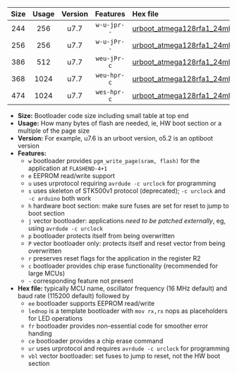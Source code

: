 |Size|Usage|Version|Features|Hex file|
|:-:|:-:|:-:|:-:|:--|
|244|256|u7.7|`w-u-jpr--`|[urboot_atmega128rfa1_24mhz_115200bps_lednop_ur_vbl.hex](https://raw.githubusercontent.com/stefanrueger/urboot.hex/main/mcus/atmega128rfa1/fcpu_24mhz/115200_bps/urboot_atmega128rfa1_24mhz_115200bps_lednop_ur_vbl.hex)|
|256|256|u7.7|`w-u-jPr--`|[urboot_atmega128rfa1_24mhz_115200bps_ur_vbl.hex](https://raw.githubusercontent.com/stefanrueger/urboot.hex/main/mcus/atmega128rfa1/fcpu_24mhz/115200_bps/urboot_atmega128rfa1_24mhz_115200bps_ur_vbl.hex)|
|386|512|u7.7|`weu-jPr-c`|[urboot_atmega128rfa1_24mhz_115200bps_ee_lednop_fr_ce_ur_vbl.hex](https://raw.githubusercontent.com/stefanrueger/urboot.hex/main/mcus/atmega128rfa1/fcpu_24mhz/115200_bps/urboot_atmega128rfa1_24mhz_115200bps_ee_lednop_fr_ce_ur_vbl.hex)|
|368|1024|u7.7|`weu-hpr-c`|[urboot_atmega128rfa1_24mhz_115200bps_ee_lednop_fr_ce_ur.hex](https://raw.githubusercontent.com/stefanrueger/urboot.hex/main/mcus/atmega128rfa1/fcpu_24mhz/115200_bps/urboot_atmega128rfa1_24mhz_115200bps_ee_lednop_fr_ce_ur.hex)|
|474|1024|u7.7|`wes-hpr-c`|[urboot_atmega128rfa1_24mhz_115200bps_ee_lednop_fr_ce.hex](https://raw.githubusercontent.com/stefanrueger/urboot.hex/main/mcus/atmega128rfa1/fcpu_24mhz/115200_bps/urboot_atmega128rfa1_24mhz_115200bps_ee_lednop_fr_ce.hex)|

- **Size:** Bootloader code size including small table at top end
- **Usage:** How many bytes of flash are needed, ie, HW boot section or a multiple of the page size
- **Version:** For example, u7.6 is an urboot version, o5.2 is an optiboot version
- **Features:**
  + `w` bootloader provides `pgm_write_page(sram, flash)` for the application at `FLASHEND-4+1`
  + `e` EEPROM read/write support
  + `u` uses urprotocol requiring `avrdude -c urclock` for programming
  + `s` uses skeleton of STK500v1 protocol (deprecated); `-c urclock` and `-c arduino` both work
  + `h` hardware boot section: make sure fuses are set for reset to jump to boot section
  + `j` vector bootloader: applications *need to be patched externally*, eg, using `avrdude -c urclock`
  + `p` bootloader protects itself from being overwritten
  + `P` vector bootloader only: protects itself and reset vector from being overwritten
  + `r` preserves reset flags for the application in the register R2
  + `c` bootloader provides chip erase functionality (recommended for large MCUs)
  + `-` corresponding feature not present
- **Hex file:** typically MCU name, oscillator frequency (16 MHz default) and baud rate (115200 default) followed by
  + `ee` bootloader supports EEPROM read/write
  + `lednop` is a template bootloader with `mov rx,rx` nops as placeholders for LED operations
  + `fr` bootloader provides non-essential code for smoother error handing
  + `ce` bootloader provides a chip erase command
  + `ur` uses urprotocol and requires `avrdude -c urclock` for programming
  + `vbl` vector bootloader: set fuses to jump to reset, not the HW boot section
